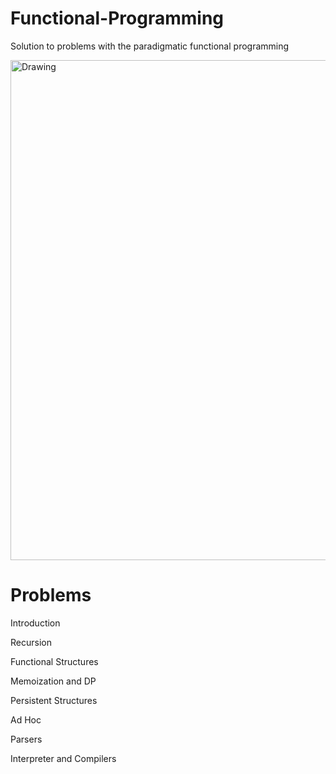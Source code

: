 # Functional-Programming
<p>Solution to problems with the paradigmatic functional programming</p>
<img src="https://ferestrepoca.github.io/paradigmas-de-programacion/progfun/tutoriales/Scala/imagenes/poo.png" alt="Drawing" style="width:800px;">
<h1>Problems</h1>
<p>Introduction</p>
<p>Recursion</p>
<p>Functional Structures</p>
<p>Memoization and DP</p>
<p>Persistent Structures</p>
<p>Ad Hoc</p>
<p>Parsers</p>
<p>Interpreter and Compilers</p>
